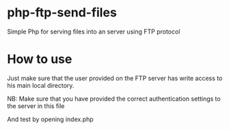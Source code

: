 # php-ftp-send-files
Simple Php for serving files into an server using FTP protocol

# How to use
Just make sure that the user provided on the FTP server has write access to his main local directory.


NB: Make sure that you have provided the correct authentication settings to the server in this file

And test by opening index.php
